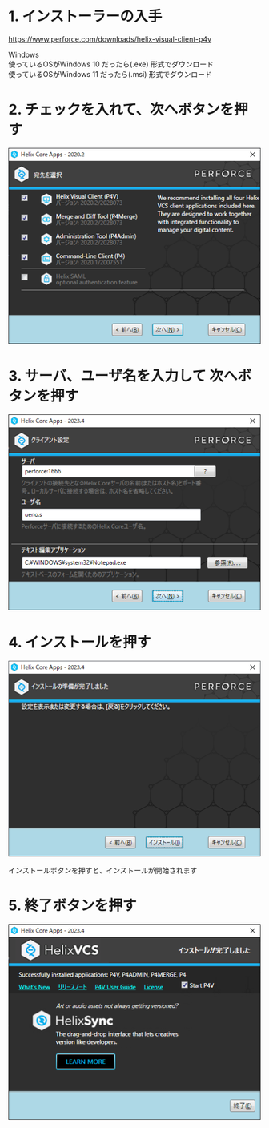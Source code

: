 # 1. インストーラーの入手

https://www.perforce.com/downloads/helix-visual-client-p4v

Windows  
使っているOSがWindows 10 だったら(.exe) 形式でダウンロード  
使っているOSがWindows 11 だったら(.msi) 形式でダウンロード  

# 2. チェックを入れて、次へボタンを押す

![01_Helixcore_インストール01.png](https://raw.githubusercontent.com/radicalgrimoire/radicalgrimoire/main/images/01_Helixcore_インストール01.png)

# 3. サーバ、ユーザ名を入力して 次へボタンを押す

![01_Helixcore_インストール02.png](https://raw.githubusercontent.com/radicalgrimoire/radicalgrimoire/main/images/01_Helixcore_インストール02.png)

# 4. インストールを押す

![01_Helixcore_インストール03.png](https://raw.githubusercontent.com/radicalgrimoire/radicalgrimoire/main/images/01_Helixcore_インストール03.png)

インストールボタンを押すと、インストールが開始されます


# 5. 終了ボタンを押す

![01_Helixcore_インストール04.png](https://raw.githubusercontent.com/radicalgrimoire/radicalgrimoire/main/images/01_Helixcore_インストール04.png)
